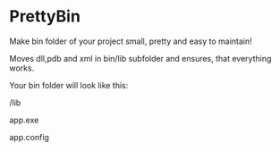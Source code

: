 PrettyBin
=========

Make bin folder of your project small, pretty and easy to maintain!

Moves dll,pdb and xml in bin/lib subfolder and ensures, that everything works.

Your bin folder will look like this:

/lib

app.exe

app.config
